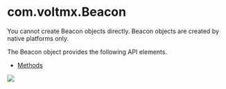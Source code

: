                             

com.voltmx.Beacon
===============

You cannot create Beacon objects directly. Beacon objects are created by native platforms only.

The Beacon object provides the following API elements.

*   [Methods](beaconmethods.md)

![](resources/prettify/onload.png)
